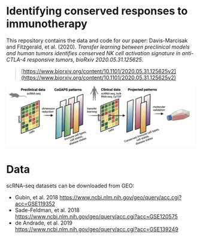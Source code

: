 Identifying conserved responses to immunotherapy
================
This repository contains the data and code for our paper:
Davis-Marcisak and Fitzgerald, et al. (2020). *Transfer learning between preclinical models and human tumors identifies conserved NK cell activation signature in anti-CTLA-4 responsive tumors, bioRxiv 2020.05.31.125625*.
> [https://www.biorxiv.org/content/10.1101/2020.05.31.125625v2](https://www.biorxiv.org/content/10.1101/2020.05.31.125625v2)

![Analysis overview](https://github.com/edavis71/projectR_ICI/blob/master/overview_fig.png)

# Data 
scRNA-seq datasets can be downloaded from GEO:
- Gubin, et al. 2018 https://www.ncbi.nlm.nih.gov/geo/query/acc.cgi?acc=GSE119352
- Sade-Feldman, et al. 2018 https://www.ncbi.nlm.nih.gov/geo/query/acc.cgi?acc=GSE120575
- de Andrade, et al. 2019 https://www.ncbi.nlm.nih.gov/geo/query/acc.cgi?acc=GSE139249
